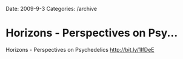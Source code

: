 Date: 2009-9-3
Categories: /archive

# Horizons - Perspectives on Psy...

Horizons - Perspectives on Psychedelics <a href="http://bit.ly/1lfDeE" rel="nofollow">http://bit.ly/1lfDeE</a>
